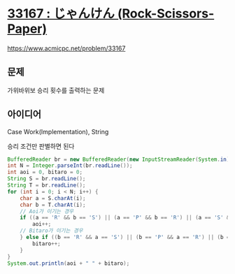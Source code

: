 # [33167 : じゃんけん (Rock-Scissors-Paper)](https://www.acmicpc.net/problem/33167)
https://www.acmicpc.net/problem/33167

## 문제
가위바위보 승리 횟수를 출력하는 문제

## 아이디어
Case Work(Implementation), String

승리 조건만 판별하면 된다
```java
BufferedReader br = new BufferedReader(new InputStreamReader(System.in));
int N = Integer.parseInt(br.readLine());
int aoi = 0, bitaro = 0;
String S = br.readLine();
String T = br.readLine();
for (int i = 0; i < N; i++) {
    char a = S.charAt(i);
    char b = T.charAt(i);
    // Aoi가 이기는 경우
    if ((a == 'R' && b == 'S') || (a == 'P' && b == 'R') || (a == 'S' && b == 'P')) {
        aoi++;
    // Bitaro가 이기는 경우
    } else if ((b == 'R' && a == 'S') || (b == 'P' && a == 'R') || (b == 'S' && a == 'P')) {
        bitaro++;
    }
}
System.out.println(aoi + " " + bitaro);
```